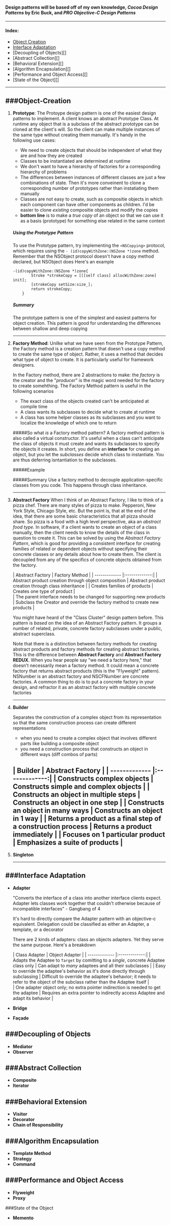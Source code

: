 #### Design patterns will be based off of my own knowledge, ___Cocoa Design Patterns___ by Eric Buck, and ___PRO Objective-C Design Patterns___

------

#### Index:
- [Object Creation](###Object-Creation)
- [Interface Adaptation](#Interface-Adaptation)
- [Decoupling of Objects][]
- [Abstract Collection][]
- [Behavioral Extension][]
- [Algorithm Encapsulation][]
- [Performance and Object Access][]
- [State of the Object][]

------

###Object-Creation 
------

1. **Prototype**: The Protoype design pattern is one of the easiest design patterns to implement. A client knows an abstract Prototype Class. At runtime any object that is a subclass of the abstract prototype can be cloned at the client's will. So the client can make multiple instances of the same type without creating them manually. It's handy in the following use cases:
	* We need to create objects that should be independent of what they are and how they are created
	* Classes to be instantiated are determined at runtime
	* We don't want to have a hierarchy of factories for a corresponding hierarchy of problems
    * The differences between instances of different classes are just a few combinations of state. Then it's more conveinent to clone a corresponding number of prototypes rather than instatiating them manually
    * Classes are not easy to create, such as compositie objects in which each component can have other components as children. I'd be easier to clone _existing_ compositie objects and modify the copies
    * **bottom line** is to make a _true copy_ of an object so that we can use it as a basis (prototype) for something else related in the same context
    
    ##### Using the Prototype Pattern
    To use the Prototype pattern, try implementing the `<NSCopying>` protocol, which requires using the `- (id)copyWithZone:(NSZone *)zone` method. Remember that the NSObject protocol doesn't have a copy method declared, but NSObject does Here's an example
    ``` 
    -(id)copyWithZone:(NSZone *)zone{
    		Stroke *strokeCopy = [[[self class] allocWithZone:zone] init];
            [strokeCopy setSize:size_];
    		return strokeCopy;
        }
    ```
    ##### Summary
    The prototype pattern is one of the simplest and easiest patterns for object creation. This pattern is good for understanding the differences between shallow and deep copying
    
    ------
    
2. **Factory Method**: Unilke what we have seen from the Prototype Pattern, the Factory method is a creation pattern that doesn't use a copy method to create the same type of object. Rather, it uses a method that decides what type of object to create. It is particularly useful for framework designers.

	In the Factory method, there are 2 abstractions to make: the _factory_ is the creator and the "_producer_" is the magic word needed for the factory to create somehthing. The Factory Method pattern is useful in the following scenarios
	* The exact class of the objects created can't be anticipated at compile time
    * A class wants its subclasses to decide what to create at runtime
    * A class has some helper classes as its subclasses and you want to localize the knowledge of which one to return


	#####So what _is_ a Factory method pattern?
	A factory method pattern is also called a virtual constructor. It's useful when a class can't anticipate the class of objects it must create and wants its subclasses to specify the objects it creates. In short, you define an **interface** for creating an object, but you let the _subclasses_ decide which class to instantiate. You are thus deferring isntantiation to the subclasses.
    
    #####Example
    
    #####Summary
    Use a factory method to decouple application-specific classes from you code. This happens through class inheritance.
    
    ------

3. **Abstract Factory**
	When I think of an Abstract Factory, I like to think of a pizza chef. There are many styles of pizza to make. Pepperoni, New York Style, Chicago Style, etc. But the point is, that at the end of the idea, that there are some basic characteristics that all pizza should share. So pizza is a food with a high level perspective, aka an _abstract food type_. In software, if a client wants to create an object of a class manually, then the client needs to know the details of the class in question to create it. 
    This can be solved by using the _Abstract Factory Pattern_, which is good for providing a consistent interface for creating families of related or dependent objects without specifying their concrete classes or any details about how to create them. The client is decoupled from any of the specifics of concrete objects obtained from the factory.

	| Abstract Factory        | Factory Method           | 
| ------------- |:-------------:| 
| Abstract product creation through object composition      | Abstract product creation through class inheritance | 
| Creates families of products      | Creates one type of product      |   
| The parent interface needs to be changed for supporting new products | Subclass the Creator and override the factory method to create new products     |   

	You might have heard of the "Class Cluster" design pattern before. This pattern is _based_ on the idea of an Abstract Factory pattern. It groups a number of related, private, concrete factory subclasses under a public, abstract superclass. 

	Note that there is a distinction between factory methods for creating abstract products and factory methods for creating abstract factories. This is the difference between **Abstract Factory** and **Abstract Factory REDUX**. When you hear people say "we need a factory here," that doesn't necessarily mean a factory method. It could mean a concrete factory that returns abstract products (this is the "Flyweight" pattern). NSNumber is an abstract factory and NSCFNumber are concrete factories. A common thing to do is to put a concrete factory in your design, and refractor it as an abstract factory with multiple concrete factories

	------
    
4. **Builder**

	Separates the construction of a complex object from its representation so that the same construction process can create different representations
	* when you need to create a complex object that involves different parts like building a composite object
    * you need a construction process that constructs an object in different ways (diff combos of parts)

	| Builder        | Abstract Factory |
| ------------- |:-------------:|
| Constructs complex objects      | Constructs simple and complex objects |
| Constructs an object in multiple steps      | Constructs an object in one step      |
| Constructs an object in many ways | Constructs an object in 1 way      |
| Returns a product as a final step of a construction process | Returns a product immediately |
| Focuses on 1 particular product | Emphasizes a suite of products      |
    ------
    
5. **Singleton**

	------
    
###Interface Adaptation
------
- **Adapter**

	"Converts the interface of a class into another interface clients expect. Adapter lets classes work together that couldn't otherwise because of incompatible interfaces" - Gangbang of 4
    
    It's hard to directly compare the Adapter pattern with an objective-c equivalent. Delegation could be classified as either an Adapter, a template, or a decorator
    
    There are 2 kinds of adapters: class an objects adapters. Yet they serve the same purpose. Here's a breakdown
    
    | Class Adapter        | Object Adapter           | 
| ------------- |:-------------:| 
| Adapts the Adaptee to `Target` by comitting to a _single_, concrete Adaptee class only  | Can adapt to _many_ adaptees and all their subclasses | 
| Easy to override the adaptee's behavior as it's done directly through subclassing   | Difficult to override the adaptee's behavior; it needs to refer to the object of the subclass rather than the Adaptee itself  |   
| One adapter object only; no extra pointer indirection is needed to get the adaptee | Requires an extra pointer to indirectly access Adaptee and adapt its behavior |   

- **Bridge**
- **Façade**

###Decoupling of Objects
------
- **Mediator**
- **Observer**

###Abstract Collection
------
- **Composite**
- **Iterator**

###Behavioral Extension
------
- **Visitor**
- **Decorator**
- **Chain of Responsibility**

###Algorithm Encapsulation
------
- **Template Method**
- **Strategy**
- **Command**

###Performance and Object Access
------
- **Flyweight**
- **Proxy**

###State of the Object
- **Memento**
